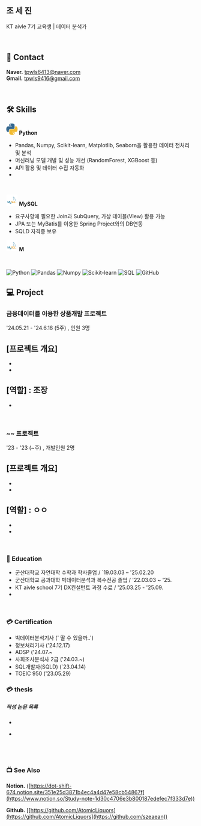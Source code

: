 ## 조 세 진

KT aivle 7기 교육생 | 데이터 분석가
<!--모델 : https://roseline.oopy.io/resume-->


&nbsp;  


## 📧 Contact
**Naver.** tpwls6413@naver.com        
**Gmail.** tpwls9416@gmail.com   

&nbsp;

## 🛠️ Skills  
<img src="./python_icon.png" width="30px" height="30px"/> **Python** &nbsp; 
- Pandas, Numpy, Scikit-learn, Matplotlib, Seaborn을 활용한 데이터 전처리 및 분석  
- 머신러닝 모델 개발 및 성능 개선 (RandomForest, XGBoost 등)  
- API 활용 및 데이터 수집 자동화
- 
&nbsp;  

<img src="./mysql_icon.png" width="30px" height="30px"/> **MySQL**
- 요구사항에 필요한 Join과 SubQuery, 가상 테이블(View) 활용 가능 
- JPA 또는 MyBatis를 이용한 Spring Project와의 DB연동 
- SQLD 자격증 보유

<img src="./mysql_icon.png" width="30px" height="30px"/> **M**

&nbsp;


![Python](https://img.shields.io/badge/Python-3776AB?style=for-the-badge&logo=python&logoColor=white)
![Pandas](https://img.shields.io/badge/Pandas-150458?style=for-the-badge&logo=pandas&logoColor=white)
![Numpy](https://img.shields.io/badge/Numpy-013243?style=for-the-badge&logo=numpy&logoColor=white)
![Scikit-learn](https://img.shields.io/badge/Scikit--learn-F7931E?style=for-the-badge&logo=scikitlearn&logoColor=white)
![SQL](https://img.shields.io/badge/SQL-4479A1?style=for-the-badge&logo=mysql&logoColor=white)
![GitHub](https://img.shields.io/badge/GitHub-181717?style=for-the-badge&logo=github&logoColor=white)
&nbsp;  




## 💻 Project

### 금융데이터를 이용한 상품개발 프로젝트
'24.05.21 - '24.6.18 (5주) , 인원 3명

**[프로젝트 개요]**
- 
- 
- 
 
**[역할] : 조장**
- 
- 



&nbsp;  

### ~~ 프로젝트
'23 - '23 (~주) , 개발인원 2명  

**[프로젝트 개요]**  
- 
- 
- 


 
**[역할] : ㅇㅇ**
- 
- 
- 






&nbsp;  


### 📙 Education
- 군산대학교 자연대학 수학과 학사졸업  / `19.03.03 – '25.02.20
- 군산대학교 공과대학 빅데이터분석과 복수전공 졸업 / '22.03.03 ~ '25.
- KT aivle school 7기 DX컨설턴트 과정 수료  / '25.03.25 - '25.09.
- 

&nbsp;  

### 💳 Certification
- 빅데이터분석기사 (' 딸 수 있을까..')
- 정보처리기사 ('24.12.17)
- ADSP ('24.07.~
- 사회조사분석사 2급 ('24.03.~)
- SQL개발자(SQLD) (`23.04.14)
- TOEIC 950 ('23.05.29)



### 💳 thesis
##### 작성 논문 목록
- ~~~ (
- 

&nbsp;  
---


### 📺 See Also

**Notion.** ([https://dot-shift-674.notion.site/351e25d3871b4ec4a4d47e58cb54867f](https://www.notion.so/Study-note-1d30c4706e3b800187edefec7f333d7e))

**Github.**  [[https://github.com/AtomicLiquors](https://github.com/AtomicLiquors](https://github.com/szeaean))
